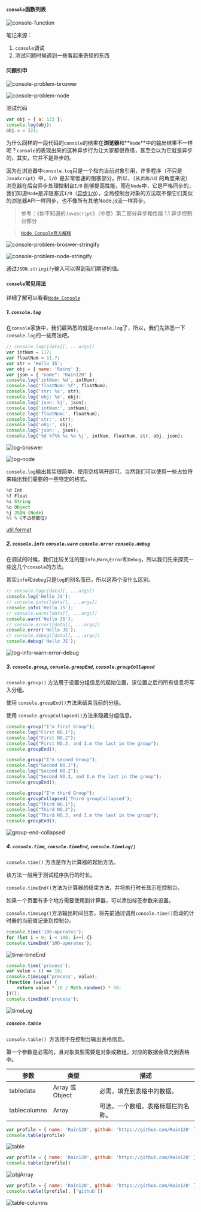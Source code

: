 #### `console`函数列表

![console-function](./console-function.png)

笔记来源：

1. `console`调试
2. 测试问题时候遇到一些看起来奇怪的东西

#### 问题引申

![console-problem-broswer](./console-problem-broswer.png)

![console-problem-node](./console-problem-broswer.png)

测试代码

```javascript
var obj = { a: 123 };
console.log(obj);
obj.a = 321;
```

为什么同样的一段代码的`console`的结果在**浏览器**和**`Node`**中的输出结果不一样呢？`console`的表现出来的这种异步行为让大家都很奇怪，甚至会以为它就是异步的，其实，它并不是异步的。

因为在浏览器中`console.log`只是一个指向当前对象引用，许多程序（不只是`JavaScript`）中，`I/O `是非常低速的阻塞部分。所以，（从`页面/UI` 的角度来说）浏览器在后台异步处理控制台`I/O` 能够提高性能，而在`Node`中，它是严格同步的，我们知道`Node`是非阻塞式`I/O`（[异步`I/O`](https://zh.wikipedia.org/wiki/%E5%BC%82%E6%AD%A5IO)），全局控制台对象的方法既不像它们类似的浏览器API一样同步，也不像所有其他Node.js流一样异步。

> 参考：《你不知道的`JavaScript`》（中卷）第二部分异步和性能 1.1 异步控制台部分

> [`Node Console官方解释`](https://nodejs.org/dist/latest-v10.x/docs/api/console.html#console_console)

![console-problem-broswer-stringify](./console-problem-broswer-stringify.png)

![console-problem-node-stringify](./console-problem-node-stringify.png)

通过`JSON.stringify`输入可以得到我们期望的值。

#### `console`常见用法

详细了解可以看看[`Node Console`](https://nodejs.org/dist/latest-v10.x/docs/api/console.html#console_console)

##### 1. `console.log`

在`console`家族中，我们最熟悉的就是`console.log`了，所以，我们先熟悉一下`console.log`的一些用法吧。

```javascript
// console.log([data][, ...args])
var intNum = 117;
var floatNum = 11.7;
var str = 'Hello JS';
var obj = { name: 'Rainy' };
var json = { "name": "Rain120" }
console.log('intNum: %d', intNum);
console.log('floatNum: %f', floatNum);
console.log('str: %s', str);
console.log('obj: %o', obj);
console.log('json: %j', json);
console.log('intNum:', intNum);
console.log('floatNum:', floatNum);
console.log('str:', str);
console.log('obj:', obj);
console.log('json:', json);
console.log('%d %f%% %s %o %j', intNum, floatNum, str, obj, json);
```

![log-broswer](log-broswer.png)

![log-node](./log-node.png)

`console.log`输出其实很简单，使用空格隔开即可。当然我们可以使用一些占位符来输出我们需要的一些特定的格式。

```javascript
%d Int
%f Float
%s String
%o Object
%j JSON (Node)
%% % (不占参数位)
```

[util.format](https://nodejs.org/dist/latest-v10.x/docs/api/util.html#util_util_format_format_args)

##### 2.  `console.info` `console.warn` `console.error` `console.debug`

在调试的时候，我们比较关注的是`Info`,`Warn`,`Error`和`Debug`，所以我们先来探究一些这几个`console`的方法。

其实`info`和`debug`只是`log`的别名而已，所以这两个没什么区别。

```javascript
// console.log([data][, ...args])
console.log('Hello JS');
// console.info([data][, ...args])
console.info('Hello JS');
// console.warn([data][, ...args])
console.warn('Hello JS');
// console.error([data][, ...args])
console.error('Hello JS');
// console.debug([data][, ...args])
console.debug('Hello JS');
```

![log-info-warn-error-debug](./log-info-warn-error-debug.png)

##### 3. `console.group`, `console.groupEnd`, `console.groupCollapsed`

`console.group()` 方法用于设置分组信息的起始位置，该位置之后的所有信息将写入分组。

使用 `console.groupEnd()`方法来结束当前的分组。

使用 `console.groupCollapsed()`方法来隐藏分组信息。

```javascript
console.group("I'm first Group");
console.log("First NO.1");
console.log("First NO.2");
console.log("First NO.3, and I.m the last in the group");
console.groupEnd();

console.group("I'm second Group");
console.log("Second NO.1");
console.log("Second NO.2");
console.log("Second NO.3, and I.m the last in the group");
console.groupEnd();

console.group("I'm third Group");
console.groupCollapsed('Third groupCollapsed');
console.log("Third NO.1");
console.log("Third NO.2");
console.log("Third NO.3, and I.m the last in the group");
console.groupEnd();
```

![group-end-collapsed](./group-end-collapsed.png)

##### 4. `console.time`, `console.timeEnd`, `console.timeLog()`

`console.time()` 方法是作为计算器的起始方法。

该方法一般用于测试程序执行的时长。

`console.timeEnd()`方法为计算器的结束方法，并将执行时长显示在控制台。

如果一个页面有多个地方需要使用到计算器，可以添加标签参数来设置。

`console.timeLog()`方法输出时间日志，将先前通过调用`console.time()`启动的计时器的当前值记录到控制台。

```javascript
console.time('100-operates');
for (let i = 0; i < 100; i++) {}
console.timeEnd('100-operates');
```

![time-timeEnd](./time-timeEnd.png)

```javascript
console.time('process');
var value = () => 10;
console.timeLog('process', value);
(function (value) {
	return value * 10 / Math.random() * 50;
})();
console.timeEnd('process');
```

![timeLog](./timeLog.png)

##### `console.table`

`console.table() `方法用于在控制台输出表格信息。

第一个参数是必需的，且对象类型需要是对象或数组，对应的数据会填充到表格中。

| 参数         | 类型            | 描述                               |
| ------------ | --------------- | ---------------------------------- |
| tabledata    | Array 或 Object | 必需，填充到表格中的数据。         |
| tablecolumns | Array           | 可选，一个数组，表格标题栏的名称。 |

```javascript
var profile = { name: 'Rain120', github: 'https://github.com/Rain120' };
console.table(profile)
```

![table](./table.png)

```javascript
var profile = { name: 'Rain120', github: 'https://github.com/Rain120' };
console.table([profile])
```

![objArray](./objArray.png)

```javascript
var profile = { name: 'Rain120', github: 'https://github.com/Rain120' };
console.table([profile], ['github'])
```

![table-columns](./table-columns.png)



